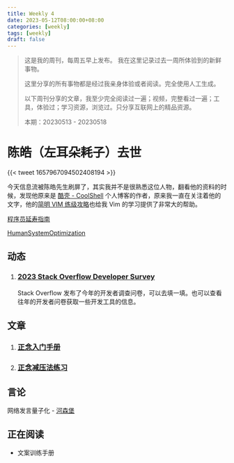 ```yaml
---
title: Weekly 4
date: 2023-05-12T08:00:00+08:00
categories: [weekly]
tags: [weekly]
draft: false
---
```


> 这是我的周刊，每周五早上发布。
> 我在这里记录过去一周所体验到的新鲜事物。
>
> 这里分享的所有事物都是经过我亲身体验或者阅读。完全使用人工生成。
>
> 以下周刊分享的文章，我至少完全阅读过一遍；视频，完整看过一遍；工具，体验过；学习资源，浏览过。只分享互联网上的精品资源。
>
> 本期：20230513 - 20230518



# 陈皓（左耳朵耗子）去世

{{< tweet  1657967094502408194 >}}

<!-- “其实真正的送别是没有长亭古道的，没有劝君更尽一杯酒，就是一个平常的一个早晨，而有些人却永远留在昨天”  -- Miableem -->





今天信息流被陈皓先生刷屏了，其实我并不是很熟悉这位人物，翻看他的资料的时候，发现他原来是 [酷壳 - CoolShell](https://coolshell.cn/) 个人博客的作者，原来我一直在关注着他的文字，他的[简明 VIM 练级攻略](https://coolshell.cn/articles/5426.html)也给我 Vim 的学习提供了非常大的帮助。

[程序员延寿指南](https://github.com/geekan/HowToLiveLonger)

[HumanSystemOptimization](https://github.com/zijie0/HumanSystemOptimization)



## 动态

1. ### [2023 Stack Overflow Developer Survey](https://stackoverflow.az1.qualtrics.com/jfe/form/SV_czLVsbnGnF4Q04e?utm_source=iterable&utm_medium=email&utm_campaign=dev-survey-2023&utm_content=take-the-survey)

   Stack Overflow 发布了今年的开发者调查问卷，可以去填一填。也可以查看往年的开发者问卷获取一些开发工具的信息。



## 文章

1. ### [正念入门手册](https://coe.nuhs.edu.sg/Mind-Science-Centre/Learn/Documents/brochures/MSC-MindGym-Mindfulness-booklet-(Chinese).pdf?continueFlag=91d4babc67162421b076fdfb08a8abf4)

2. ### [正念减压法练习](https://www.mayoclinic.org/zh-hans/healthy-lifestyle/consumer-health/in-depth/mindfulness-exercises/art-20046356)

## 言论

网络发言量子化 - [河森堡](https://m.weibo.cn/status/4890030591443186)

## 正在阅读

- 文案训练手册

